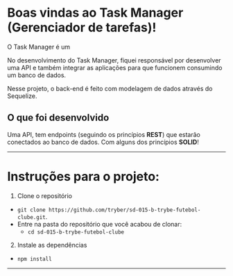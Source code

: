 # Boas vindas ao Task Manager (Gerenciador de tarefas)!

O Task Manager é um 

No desenvolvimento do Task Manager, fiquei responsável por desenvolver uma API e também integrar as aplicações para que funcionem consumindo um banco de dados.

Nesse projeto, o back-end é feito com modelagem de dados através do Sequelize.

## O que foi desenvolvido

Uma API, tem endpoints (seguindo os princípios **REST**) que estarão conectados ao banco de dados. Com alguns dos princípios **SOLID**!

---

# Instruções para o projeto:

1. Clone o repositório
  * `git clone https://github.com/tryber/sd-015-b-trybe-futebol-clube.git`.
  * Entre na pasta do repositório que você acabou de clonar:
    * `cd sd-015-b-trybe-futebol-clube`

2. Instale as dependências
  * `npm install`

---
